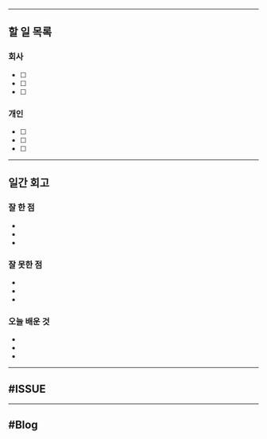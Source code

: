 ----------------------
## 할 일 목록

### 회사
- [ ] 
- [ ] 
- [ ] 

### 개인
- [ ] 
- [ ] 
- [ ] 
----------------------------------------------
## 일간 회고

### 잘 한 점
- 
- 
- 

### 잘 못한 점
- 
- 
- 

### 오늘 배운 것
- 
- 
- 


----------------------------------
## #ISSUE





----------------------------------
## #Blog
